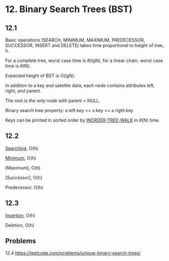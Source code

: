 # 12. Binary Search Trees (BST)

## 12.1

Basic operations (SEARCH, MINIMUM, MAXIMUM, PREDECESSOR, SUCCESSOR, INSERT and DELETE) takes time proportional to height of tree, h.

For a complete tree, worst case time is $\theta$(lgN), for a linear chain, worst case time is $\theta$(N).

Expected height of BST is O(lgN).

In addition to a key and satellite data, each node contains attributes left, right, and parent.

The root is the only node with parent = NULL.

Binary search tree property: x.left.key <= x.key <= x.right.key

Keys can be printed in sorted order by [INORDER-TREE-WALK](./ch12.py#L6) in $\theta$(N) time.


## 12.2

[Searching](./data_structures.py#L54), O(h)

[Minimum](./data_structures.py#L75), O(h)

[Maximum], O(h)

[Successor], O(h)

Predecessor, O(h)

## 12.3

[Insertion](./data_structures.py#L30), O(h)

Deletion, O(h)

## Problems

12.4 https://leetcode.com/problems/unique-binary-search-trees/
